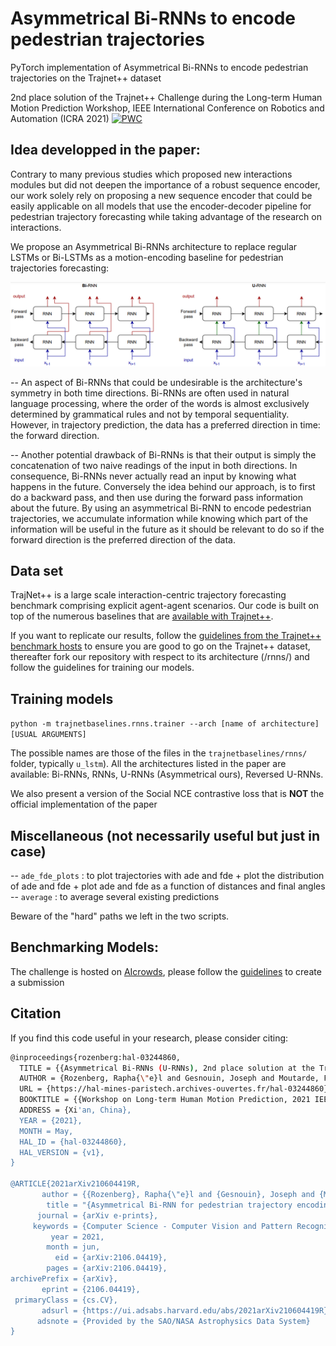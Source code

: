 # Asymmetrical Bi-RNNs to encode pedestrian trajectories
PyTorch implementation of Asymmetrical Bi-RNNs to encode pedestrian trajectories on the Trajnet++ dataset

2nd place solution of the Trajnet++ Challenge during the Long-term Human Motion Prediction Workshop, IEEE International Conference on Robotics and Automation (ICRA 2021)
[![PWC](https://img.shields.io/endpoint.svg?url=https://paperswithcode.com/badge/asymmetrical-bi-rnn-for-pedestrian-trajectory/trajectory-prediction-on-trajnet)](https://paperswithcode.com/sota/trajectory-prediction-on-trajnet?p=asymmetrical-bi-rnn-for-pedestrian-trajectory)


## Idea developped in the paper:
Contrary to many previous studies which proposed new interactions modules but did not deepen the importance of a robust sequence encoder, our work solely
rely on proposing a new sequence encoder that could be easily applicable on all models that use the encoder-decoder pipeline for pedestrian trajectory forecasting while taking advantage of the research on interactions.

We propose an Asymmetrical Bi-RNNs architecture to replace regular LSTMs or Bi-LSTMs as a motion-encoding baseline for pedestrian trajectories forecasting:

![Asymmetrical Bi-RNNs architecture](https://github.com/JosephGesnouin/Asymmetrical-Bi-RNNs-to-encode-pedestrian-trajectories/blob/main/u-rnn.png)

-- An aspect of Bi-RNNs that could be undesirable is the architecture's symmetry in both time directions. Bi-RNNs are often used in natural language processing, where the order of the words is almost exclusively determined by grammatical rules and not by temporal sequentiality. However, in trajectory prediction, the data has a preferred direction in time: the forward direction. 

-- Another potential drawback of Bi-RNNs is that their output is simply the concatenation of two naive readings of the input in both directions. In consequence, Bi-RNNs never actually read an input by knowing what happens in the future. Conversely the idea behind our approach, is to first do a backward pass, and then use during the forward pass information about the future. By using an asymmetrical Bi-RNN to encode pedestrian trajectories, we accumulate information while knowing which part of the information will be useful in the future as it should be relevant to do so if the forward direction is the preferred direction of the data.

## Data set


TrajNet++ is a large scale interaction-centric trajectory forecasting benchmark comprising explicit agent-agent scenarios. Our code is built on top of the numerous baselines that are [available with Trajnet++](https://github.com/vita-epfl/trajnetplusplusbaselines).

If you want to replicate our results, follow the [guidelines from the Trajnet++ benchmark hosts](https://thedebugger811.github.io/posts/2020/03/intro_trajnetpp/) to ensure you are good to go on the Trajnet++ dataset, thereafter fork our repository with respect to its architecture (/rnns/) and follow the guidelines for training our models.



## Training models

`python -m trajnetbaselines.rnns.trainer --arch [name of architecture] [USUAL ARGUMENTS]`

The possible names are those of the files in the `trajnetbaselines/rnns/` folder, typically `u_lstm`).
All the architectures listed in the paper are available: Bi-RNNs, RNNs, U-RNNs (Asymmetrical ours), Reversed U-RNNs.

We also present a version of the Social NCE contrastive loss that is **NOT** the official implementation of the paper


## Miscellaneous (not necessarily useful but just in case)

-- `ade_fde_plots` : to plot trajectories with ade and fde + plot the distribution of ade and fde + plot ade and fde as a function of distances and final angles
-- `average` : to average several existing predictions


Beware of the "hard" paths we left in the two scripts.


## Benchmarking Models:
The challenge is hosted on [AIcrowds](https://www.aicrowd.com/challenges/trajnet-a-trajectory-forecasting-challenge), please follow the [guidelines](https://thedebugger811.github.io/posts/2021/04/milestone_1/) to create a submission

## Citation

If you find this code useful in your research, please consider citing:

```bash
@inproceedings{rozenberg:hal-03244860,
  TITLE = {{Asymmetrical Bi-RNNs (U-RNNs), 2nd place solution at the Trajnet++ Challenge for pedestrian trajectory forecasting}},
  AUTHOR = {Rozenberg, Rapha{\"e}l and Gesnouin, Joseph and Moutarde, Fabien},
  URL = {https://hal-mines-paristech.archives-ouvertes.fr/hal-03244860},
  BOOKTITLE = {{Workshop on Long-term Human Motion Prediction, 2021 IEEE International Conference on Robotics and Automation (ICRA)}},
  ADDRESS = {Xi'an, China},
  YEAR = {2021},
  MONTH = May,
  HAL_ID = {hal-03244860},
  HAL_VERSION = {v1},
}

@ARTICLE{2021arXiv210604419R,
       author = {{Rozenberg}, Rapha{\"e}l and {Gesnouin}, Joseph and {Moutarde}, Fabien},
        title = "{Asymmetrical Bi-RNN for pedestrian trajectory encoding}",
      journal = {arXiv e-prints},
     keywords = {Computer Science - Computer Vision and Pattern Recognition, Computer Science - Artificial Intelligence},
         year = 2021,
        month = jun,
          eid = {arXiv:2106.04419},
        pages = {arXiv:2106.04419},
archivePrefix = {arXiv},
       eprint = {2106.04419},
 primaryClass = {cs.CV},
       adsurl = {https://ui.adsabs.harvard.edu/abs/2021arXiv210604419R},
      adsnote = {Provided by the SAO/NASA Astrophysics Data System}
}

  ```

